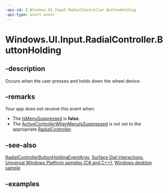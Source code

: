 ```yaml
---
-api-id: E:Windows.UI.Input.RadialController.ButtonHolding
-api-type: winrt event
---
```


<!-- Event syntax.
public event TypedEventHandler ButtonHolding<RadialController, RadialControllerButtonHoldingEventArgs>
-->

# Windows.UI.Input.RadialController.ButtonHolding

## -description
Occurs when the user presses and holds down the wheel device.

## -remarks
Your app does not receive this event when:

+ The [IsMenuSuppressed](radialcontrollerconfiguration_ismenusuppressed.md) is **false**.
+ The [ActiveControllerWhenMenuIsSuppressed](radialcontrollerconfiguration_activecontrollerwhenmenuissuppressed.md) is not set to the appropriate [RadialController](radialcontroller.md).

## -see-also

[RadialControllerButtonHoldingEventArgs](radialcontrollerbuttonholdingeventargs.md), [Surface Dial interactions](/windows/uwp/input-and-devices/windows-wheel-interactions), [Universal Windows Platform samples (C# and C++)](https://go.microsoft.com/fwlink/?linkid=832713), [Windows desktop sample](https://aka.ms/radialcontrollerclassicsample)

## -examples

